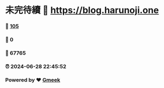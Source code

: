 # 未完待續 :link: https://blog.harunoji.one 
### :page_facing_up: [105](https://blog.harunoji.one/tag.html) 
### :speech_balloon: 0 
### :hibiscus: 67765 
### :alarm_clock: 2024-06-28 22:45:52 
### Powered by :heart: [Gmeek](https://github.com/Meekdai/Gmeek)
